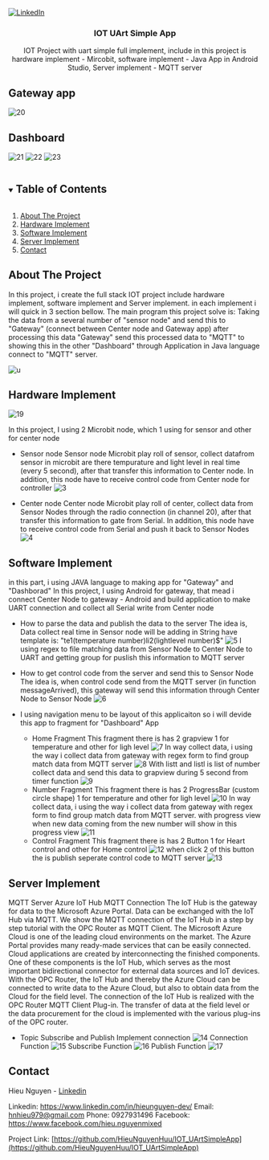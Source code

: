 
[![LinkedIn][linkedin-shield]][linkedin-url]

<p align="center">
  <h3 align="center">IOT UArt Simple App</h3>
  <p align="center">
   	IOT Project with uart simple full implement, include in this project is hardware implement - Mircobit, software implement - Java App in Android Studio, Server implement - MQTT server
  </p>
</p>

## Gateway app
![20](20.png)

## Dashboard
![21](21.jpg)
![22](22.jpg)
![23](23.jpg)

<details open="open">
  <summary><h2 style="display: inline-block">Table of Contents</h2></summary>
  <ol>
    <li><a href="#about-the-project">About The Project</a></li>
	<li><a href="#hardware-implement">Hardware Implement</a></li>
	<li><a href="#software-implement">Software Implement</a></li>
	<li><a href="#server-implement">Server Implement</a></li>
	<li><a href="#contact">Contact</a></li>
  </ol>
</details>


## About The Project

In this project, i create the full stack IOT project include hardware implement, software implement and Server implement. in each implement i will quick in 3 section bellow. The main program this project solve is: Taking the data from a several number of "sensor node" and send this to "Gateway" (connect between Center node and Gateway app) after processing this data "Gateway" send this processed data to "MQTT" to showing this in the other "Dashboard" through Application in Java language connect to "MQTT" server.

![u](Untitled.png)

## Hardware Implement

![19](19.png)

In this project, I using 2 Microbit node, which 1 using for sensor and other for center node

* Sensor node
Sensor node Microbit play roll of sensor, collect datafrom sensor in microbit are there tempurature and light level in real time (every 5 second), after that
transfer this information to Center node. In addition, this node have to receive control code from Center node for controller
![3](3.png)

* Center node
Center node Microbit play roll of center, collect data from Sensor Nodes through the radio connection (in channel 20), after that transfer this information to gate from Serial. In addition, this node have to receive control code from Serial and push it back to
Sensor Nodes
![4](4.png)

## Software Implement

in this part, i using JAVA language to making app for "Gateway" and "Dashborad" In this project, I using Android for gateway, that mead i connect Center Node to gateway - Android and build application to make UART connection and collect all Serial write from Center node

* How to parse the data and publish the data to the server
The idea is, Data collect real time in Sensor node will
be adding in String have template is:
"te1(temperature number)li2(lightlevel number)$"
![5](5.png)
I using regex to file matching data from Sensor Node
to Center Node to UART and getting group for puslish this information to MQTT server

* How to get control code from the server and send this to Sensor Node
The idea is, when control code send from the MQTT server (in function messageArrived), this gateway will send this information through Center Node to Sensor Node
![6](6.png)

* I using navigation menu to be layout of this applicaiton so i will devide this app to fragment for "Dashboard" App
	* Home Fragment 
	This fragment there is has 2 grapview 1 for temperature and other for ligh level
	![7](7.png)
	In way collect data, i using the way i collect data from gateway with regex form to find group match data from MQTT server
	![8](8.png)
	With listt and listl is list of number collect data and send this data to grapview during 5 second from timer function
	![9](9.png)
	* Number Fragment 
	This fragment there is has 2 ProgressBar (custom circle shape) 1 for temperature and other for ligh level
	![10](10.png)
	In way collect data, i using the way i collect data from gateway with regex form to find group match data from MQTT server. with progress view when new data coming from the new number will show in this progress view
	![11](11.png)
	* Control Fragment 
	This fragment there is has 2 Button 1 for Heart control and other for Home control
	![12](12.png)
	when click 2 of this button the is publish seperate control code to MQTT server
	![13](13.png)

## Server Implement

 MQTT Server Azure IoT Hub MQTT Connection The IoT Hub is the gateway for data to the Microsoft Azure Portal. Data can be exchanged with the IoT Hub via MQTT. We show the MQTT connection of the IoT Hub in a step by step tutorial with the OPC Router as MQTT Client. The Microsoft Azure Cloud is one of the leading cloud environments on the market. The Azure Portal provides many ready-made services that can be easily connected. Cloud applications are created by interconnecting the finished components. One of
these components is the IoT Hub, which serves as the most important bidirectional connector for external data sources and IoT devices. With the OPC Router, the IoT Hub and thereby the Azure Cloud can be connected to write data to the Azure Cloud, but also to obtain data from the Cloud for the field level. The connection of the IoT Hub is realized with the OPC Router MQTT Client Plug-in. The transfer of data at the field level or the data procurement for the cloud is implemented with the various plug-ins of the OPC router.

* Topic Subscribe and Publish
Implement connection
![14](14.png)
Connection Function
![15](15.png)
Subscribe Function
![16](16.png)
Publish Function
![17](17.png)

## Contact

Hieu Nguyen - [Linkedin](https://www.linkedin.com/in/hieunguyen-dev/)

Linkedin: https://www.linkedin.com/in/hieunguyen-dev/
Email: hnhieu979@gmail.com
Phone: 0927931496
Facebook: https://www.facebook.com/hieu.nguyenmixed

Project Link: [https://github.com/HieuNguyenHuu/IOT_UArtSimpleApp](https://github.com/HieuNguyenHuu/IOT_UArtSimpleApp)


[linkedin-shield]: https://img.shields.io/badge/-LinkedIn-black.svg?style=for-the-badge&logo=linkedin&colorB=555
[linkedin-url]: https://www.linkedin.com/in/hieunguyen-dev/


